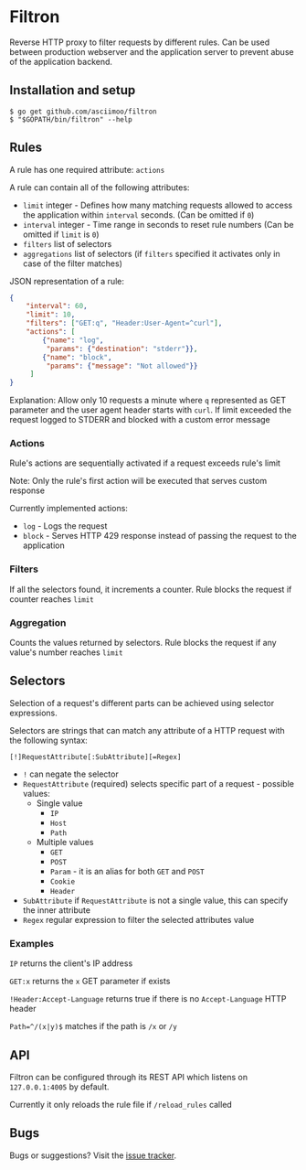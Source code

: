 # Filtron

Reverse HTTP proxy to filter requests by different rules.
Can be used between production webserver and the application server to prevent abuse of the application backend.


## Installation and setup

```
$ go get github.com/asciimoo/filtron
$ "$GOPATH/bin/filtron" --help
```


## Rules

A rule has one required attribute: `actions`

A rule can contain all of the following attributes:

 - `limit` integer - Defines how many matching requests allowed to access the application within `interval` seconds. (Can be omitted if `0`)
 - `interval` integer - Time range in seconds to reset rule numbers (Can be omitted if `limit` is `0`)
 - `filters` list of selectors
 - `aggregations` list of selectors (if `filters` specified it activates only in case of the filter matches)


JSON representation of a rule:

```JSON
{
    "interval": 60,
    "limit": 10,
    "filters": ["GET:q", "Header:User-Agent=^curl"],
    "actions": [
        {"name": "log",
         "params": {"destination": "stderr"}},
        {"name": "block",
         "params": {"message": "Not allowed"}}
     ]
}
```
Explanation: Allow only 10 requests a minute where `q` represented as GET parameter and the user agent header starts with `curl`. If limit exceeded the request logged to STDERR and blocked with a custom error message


### Actions

Rule's actions are sequentially activated if a request exceeds rule's limit

Note: Only the rule's first action will be executed that serves custom response

Currently implemented actions:

 - `log` - Logs the request
 - `block` - Serves HTTP 429 response instead of passing the request to the application


### Filters

If all the selectors found, it increments a counter. Rule blocks the request if counter reaches `limit`


### Aggregation

Counts the values returned by selectors. Rule blocks the request if any value's number reaches `limit`


## Selectors

Selection of a request's different parts can be achieved using selector expressions.

Selectors are strings that can match any attribute of a HTTP request with the following syntax:

```
[!]RequestAttribute[:SubAttribute][=Regex]
```

 - `!` can negate the selector
 - `RequestAttribute` (required) selects specific part of a request - possible values:
    - Single value
      - `IP`
      - `Host`
      - `Path`
    - Multiple values
      - `GET`
      - `POST`
      - `Param` - it is an alias for both `GET` and `POST`
      - `Cookie`
      - `Header`
 - `SubAttribute` if `RequestAttribute` is not a single value, this can specify the inner attribute
 - `Regex` regular expression to filter the selected attributes value


### Examples

`IP` returns the client's IP address

`GET:x` returns the `x` GET parameter if exists

`!Header:Accept-Language` returns true if there is no `Accept-Language` HTTP header

`Path=^/(x|y)$` matches if the path is `/x` or `/y`


## API

Filtron can be configured through its REST API which listens on `127.0.0.1:4005` by default.

Currently it only reloads the rule file if `/reload_rules` called


## Bugs

Bugs or suggestions? Visit the [issue tracker](https://github.com/asciimoo/filtron/issues).
